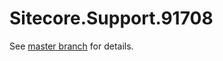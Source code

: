 # Sitecore.Support.91708

See [master branch](https://github.com/sitecoresupport/Sitecore.Support.91708) for details.